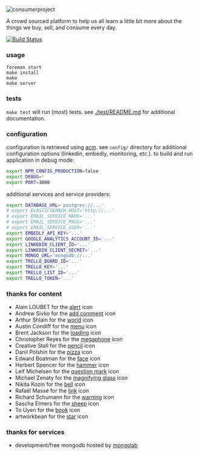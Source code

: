 ![consumerproject](http://i.imgur.com/iLlaWxJ.png)

A crowd sourced platform to help us all learn a little bit more about the
things we buy, sell, and consume every day.

[![Build Status](https://travis-ci.org/consumr-project/cp.svg)](https://travis-ci.org/consumr-project/cp)

### usage

```
foreman start
make install
make
make server
```

### tests

`make test` will run (most) tests. see [./test/README.md](test/README.md) for
additional documentation.

### configuration

configuration is retrieved using [acm](https://www.npmjs.com/package/acm). see
`config/` directory for additional configuration options (linkedin, embedly,
monitoring, etc.). to build and run application in debug mode:

```bash
export NPM_CONFIG_PRODUCTION=false
export DEBUG=*
export PORT=3000
```

additional services and service providers:

```bash
export DATABASE_URL='postgres://...'
# export ELASTICSEARCH_HOST='http://...'
# export EMAIL_SERVICE_NAME='...'
# export EMAIL_SERVICE_PASS='...'
# export EMAIL_SERVICE_USER='...'
export EMBEDLY_API_KEY='...'
export GOOGLE_ANALYTICS_ACCOUNT_ID='...'
export LINKEDIN_CLIENT_ID='...'
export LINKEDIN_CLIENT_SECRET='...'
export MONGO_URL='mongodb://...'
export TRELLO_BOARD_ID='...'
export TRELLO_KEY='...'
export TRELLO_LIST_ID='...'
export TRELLO_TOKEN='...'
```

### thanks for content

* Alain LOUBET for the [alert](https://thenounproject.com/search/?q=warning&i=14055) icon
* Andrew Sivko for the [add comment](https://thenounproject.com/search/?q=add%20comment&i=24079) icon
* Arthur Shlain for the [world](https://thenounproject.com/search/?q=world&i=292103) icon
* Austin Condiff for the [menu](https://thenounproject.com/search/?q=hamburger&i=70916) icon
* Brent Jackson for the [loading](http://jxnblk.com/loading/) icon
* Christopher Reyes for the [megaphone](https://thenounproject.com/search/?q=megaphone&i=11770) icon
* Creative Stall for the [pencil](https://thenounproject.com/search/?q=pencil&i=382196) icon
* Danil Polshin for the [pizza](https://thenounproject.com/term/pizza/108104/) icon
* Edward Boatman for the [face](https://thenounproject.com/search/?q=face&i=67226) icon
* Herbert Spencer for the [hammer](https://thenounproject.com/search/?q=hammer&i=333481) icon
* Leif Michelsen for the [question mark](https://thenounproject.com/search/?q=question+mark&i=447554) icon
* Michael Zenaty for the [magnifying glass](https://thenounproject.com/search/?q=search&i=21796) icon
* Nikita Kozin for the [bell](https://thenounproject.com/search/?q=bell&i=304492) icon
* Rafaël Massé for the [link](https://thenounproject.com/search/?q=link&i=49479) icon
* Richard Schumann for the [warning](https://thenounproject.com/search/?q=warning&i=50611) icon
* Sascha Elmers for the [sheep](https://thenounproject.com/search/?q=sheep&i=99202) icon
* To Uyen for the [book](https://thenounproject.com/search/?q=book&i=249760) icon
* artworkbean for the [star](https://thenounproject.com/search/?q=star&i=101463) icon

### thanks for services

* development/free mongodb hosted by [mongolab](https://mongolab.com/)
